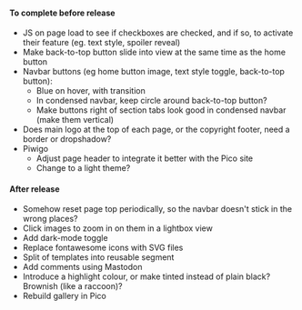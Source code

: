 #### To complete before release
* JS on page load to see if checkboxes are checked, and if so, to activate their feature (eg. text style, spoiler reveal)
* Make back-to-top button slide into view at the same time as the home button
* Navbar buttons (eg home button image, text style toggle, back-to-top button):
	* Blue on hover, with transition
	* In condensed navbar, keep circle around back-to-top button?
	* Make buttons right of section tabs look good in condensed navbar (make them vertical)
* Does main logo at the top of each page, or the copyright footer, need a border or dropshadow?
* Piwigo
	* Adjust page header to integrate it better with the Pico site
	* Change to a light theme?
	
#### After release
* Somehow reset page top periodically, so the navbar doesn't stick in the wrong places?
* Click images to zoom in on them in a lightbox view
* Add dark-mode toggle
* Replace fontawesome icons with SVG files
* Split <HEAD> of templates into reusable segment
* Add comments using Mastodon
* Introduce a highlight colour, or make tinted instead of plain black?  Brownish (like a raccoon)?
* Rebuild gallery in Pico
